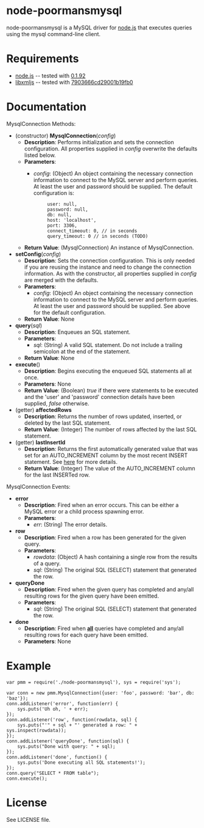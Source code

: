 # node-poormansmysql

node-poormansmysql is a MySQL driver for [node.js](http://nodejs.org/) that executes queries using the mysql command-line client.


# Requirements

* [node.js](http://nodejs.org/) -- tested with [0.1.92](http://github.com/ry/node/commit/caa828a242f39b6158084ef4376355161c14fe34)
* [libxmljs](http://github.com/polotek/libxmljs) -- tested with [7903666cd29001b19fb0](http://github.com/polotek/libxmljs/commit/7903666cd29001b19fb0821f62bcf50f6b5576b3)


# Documentation

MysqlConnection Methods:

* (constructor) **MysqlConnection**(_config_)
  * **Description**: Performs initialization and sets the connection configuration. All properties supplied in _config_ overwrite the defaults listed below.
  * **Parameters**:
     * _config_: (Object) An object containing the necessary connection information to connect to the MySQL server and perform queries. At least the user and password should be supplied. The default configuration is:

                user: null,
                password: null,
                db: null,
                host: 'localhost',
                port: 3306,
                connect_timeout: 0, // in seconds
                query_timeout: 0 // in seconds (TODO)
  * **Return Value**: (MysqlConnection) An instance of MysqlConnection.
* **setConfig**(_config_)
  * **Description**: Sets the connection configuration. This is only needed if you are reusing the instance and need to change the connection information. As with the constructor, all properties supplied in _config_ are merged with the defaults.
  * **Parameters**: 
     * _config_: (Object) An object containing the necessary connection information to connect to the MySQL server and perform queries. At least the user and password should be supplied. See above for the default configuration.
  * **Return Value**: None
* **query**(_sql_)
  * **Description**: Enqueues an SQL statement.
  * **Parameters**:
     * _sql_: (String) A valid SQL statement. Do not include a trailing semicolon at the end of the statement.
  * **Return Value**: None
* **execute**()
  * **Description**: Begins executing the enqueued SQL statements all at once.
  * **Parameters**: None
  * **Return Value**: (Boolean) _true_ if there were statements to be executed and the 'user' and 'password' connection details have been supplied, _false_ otherwise.
* (getter) **affectedRows**
  * **Description**: Returns the number of rows updated, inserted, or deleted by the last SQL statement.
  * **Return Value**: (Integer) The number of rows affected by the last SQL statement.
* (getter) **lastInsertId**
  * **Description**: Returns the first automatically generated value that was set for an AUTO_INCREMENT column by the most recent INSERT statement. See [here](http://dev.mysql.com/doc/refman/5.0/en/information-functions.html#function_last-insert-id) for more details.
  * **Return Value**: (Integer) The value of the AUTO_INCREMENT column for the last INSERTed row.

MysqlConnection Events:

* **error**
  * **Description**: Fired when an error occurs. This can be either a MySQL error or a child process spawning error.
  * **Parameters**:
     * _err_: (String) The error details.
* **row**
  * **Description**: Fired when a row has been generated for the given query.
  * **Parameters**:
     * _rowdata_: (Object) A hash containing a single row from the results of a query.
	 * _sql_: (String) The original SQL (SELECT) statement that generated the row.
* **queryDone**
  * **Description**: Fired when the given query has completed and any/all resulting rows for the given query have been emitted.
  * **Parameters**:
	 * _sql_: (String) The original SQL (SELECT) statement that generated the row.
* **done**
  * **Description**: Fired when <u>**all**</u> queries have completed and any/all resulting rows for each query have been emitted.
  * **Parameters**: None
	 
# Example

    var pmm = require('./node-poormansmysql'), sys = require('sys');

    var conn = new pmm.MysqlConnection({user: 'foo', password: 'bar', db: 'baz'});
    conn.addListener('error', function(err) {
    	sys.puts('Uh oh, ' + err);
    });
    conn.addListener('row', function(rowdata, sql) {
    	sys.puts("'" + sql + "' generated a row: " + sys.inspect(rowdata));
    });
    conn.addListener('queryDone', function(sql) {
    	sys.puts("Done with query: " + sql);
    });
    conn.addListener('done', function() {
    	sys.puts('Done executing all SQL statements!');
    });
    conn.query("SELECT * FROM table");
    conn.execute();


# License

See LICENSE file.